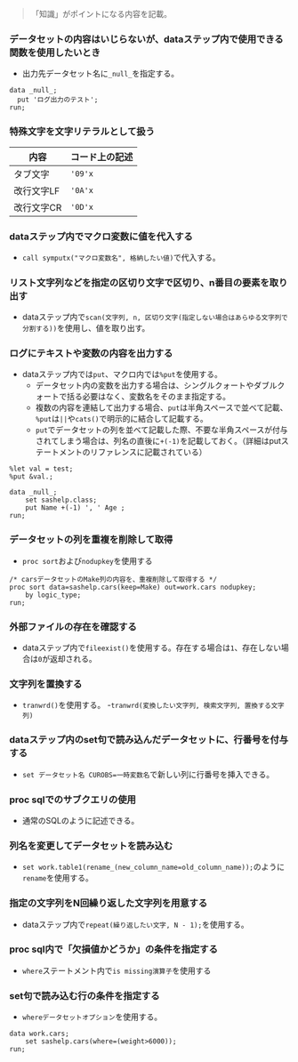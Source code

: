 > 「知識」がポイントになる内容を記載。

### データセットの内容はいじらないが、dataステップ内で使用できる関数を使用したいとき
- 出力先データセット名に`_null_`を指定する。

``` sas
data _null_;
  put 'ログ出力のテスト';
run;
```

### 特殊文字を文字リテラルとして扱う

|内容|コード上の記述|
|-|-|
|タブ文字|`'09'x`|
|改行文字LF|`'0A'x`|
|改行文字CR|`'0D'x`|

### dataステップ内でマクロ変数に値を代入する
- `call symputx("マクロ変数名", 格納したい値)`で代入する。

### リスト文字列などを指定の区切り文字で区切り、n番目の要素を取り出す
- dataステップ内で`scan(文字列, n, 区切り文字(指定しない場合はあらゆる文字列で分割する))`を使用し、値を取り出す。

### ログにテキストや変数の内容を出力する
- dataステップ内では`put`、マクロ内では`%put`を使用する。
  - データセット内の変数を出力する場合は、シングルクォートやダブルクォートで括る必要はなく、変数名をそのまま指定する。
  - 複数の内容を連結して出力する場合、`put`は半角スペースで並べて記載、`%put`は`||`や`cats()`で明示的に結合して記載する。
  - `put`でデータセットの列を並べて記載した際、不要な半角スペースが付与されてしまう場合は、列名の直後に`+(-1)`を記載しておく。（詳細はputステートメントのリファレンスに記載されている）

``` sas
%let val = test;
%put &val.;
```

``` sas
data _null_;
    set sashelp.class;
    put Name +(-1) ', ' Age ;
run;
```


### データセットの列を重複を削除して取得
- `proc sort`および`nodupkey`を使用する

``` sas
/* carsデータセットのMake列の内容を、重複削除して取得する */
proc sort data=sashelp.cars(keep=Make) out=work.cars nodupkey;
    by logic_type;
run;
```

### 外部ファイルの存在を確認する
- dataステップ内で`fileexist()`を使用する。存在する場合は`1`、存在しない場合は`0`が返却される。

### 文字列を置換する
- `tranwrd()`を使用する。
  -`tranwrd(変換したい文字列, 検索文字列, 置換する文字列)`

### dataステップ内のset句で読み込んだデータセットに、行番号を付与する
- `set データセット名 CUROBS=一時変数名`で新しい列に行番号を挿入できる。

### proc sqlでのサブクエリの使用
- 通常のSQLのように記述できる。

### 列名を変更してデータセットを読み込む
- `set work.table1(rename_(new_column_name=old_column_name));`のように`rename`を使用する。


### 指定の文字列をN回繰り返した文字列を用意する
- dataステップ内で`repeat(繰り返したい文字, N - 1);`を使用する。

### proc sql内で「欠損値かどうか」の条件を指定する
- `where`ステートメント内で`is missing演算子`を使用する



### set句で読み込む行の条件を指定する
- `whereデータセットオプション`を使用する。

``` sas
data work.cars;
    set sashelp.cars(where=(weight>6000));
run;
```
